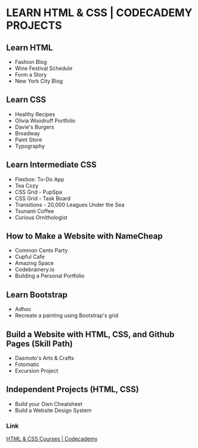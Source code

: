 # LEARN HTML & CSS | CODECADEMY PROJECTS

## Learn HTML
- Fashion Blog
- Wine Festival Schedule
- Form a Story
- New York City Blog

## Learn CSS
- Healthy Recipes
- Olivia Woodruff Portfolio
- Davie's Burgers
- Broadway
- Paint Store
- Typography

## Learn Intermediate CSS
- Flexbox: To-Do App
- Tea Cozy
- CSS Grid - PupSpa
- CSS Grid - Task Board
- Transitions - 20,000 Leagues Under the Sea
- Tsunami Coffee
- Curious Ornithologist

## How to Make a Website with NameCheap
- Common Cents Party
- Cupful Cafe
- Amazing Space
- Codebrainery.io
- Building a Personal Portfolio

## Learn Bootstrap
- Adhoc
- Recreate a painting using Bootstrap's grid

## Build a Website with HTML, CSS, and Github Pages (Skill Path)
- Dasmoto's Arts & Crafts
- Fotomatic
- Excursion Project

## Independent Projects (HTML, CSS)
- Build your Own Cheatsheet
- Build a Website Design System

### Link
[HTML & CSS Courses | Codecademy](https://www.codecademy.com/catalog/language/html-css)

